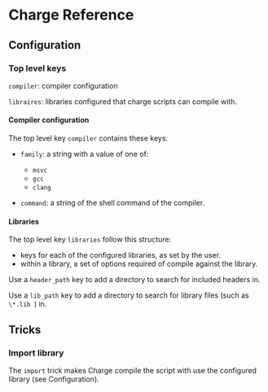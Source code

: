 
# Charge Reference

## Configuration


### Top level keys

`compiler`: compiler configuration

`libraires`: libraries configured that charge scripts can compile with.


#### Compiler configuration

The top level key `compiler` contains these keys:

- `family`: a string with a value of one of:
  - `msvc`
  - `gcc`
  - `clang`

- `command`: a string of the shell command of the compiler.


#### Libraries

The top level key `libraries` follow this structure:
- keys for each of the configured libraries, as set by the user.
- within a library, a set of options required of compile against the library.

Use a `header_path` key to add a directory to search for included headers in.

Use a `lib_path` key to add a directory to search for library files (such as `\*.lib `) in.


## Tricks

### Import library

The `import` trick makes Charge compile the script with use the configured library (see Configuration).

